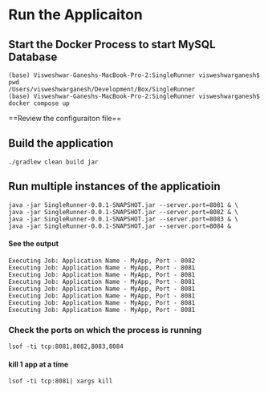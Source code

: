 # Run the Applicaiton

## Start the Docker Process to start MySQL Database

```shell
(base) Visweshwar-Ganeshs-MacBook-Pro-2:SingleRunner visweshwarganesh$ pwd
/Users/visweshwarganesh/Development/Box/SingleRunner
(base) Visweshwar-Ganeshs-MacBook-Pro-2:SingleRunner visweshwarganesh$ docker compose up
```


==Review the configuraiton file== 

## Build the application

```shell
./gradlew clean build jar
```

## Run multiple instances of the applicatioin

```shell
java -jar SingleRunner-0.0.1-SNAPSHOT.jar --server.port=8081 & \
java -jar SingleRunner-0.0.1-SNAPSHOT.jar --server.port=8082 & \
java -jar SingleRunner-0.0.1-SNAPSHOT.jar --server.port=8083 & \
java -jar SingleRunner-0.0.1-SNAPSHOT.jar --server.port=8084 &
```

#### See the output
```shell
Executing Job: Application Name - MyApp, Port - 8082
Executing Job: Application Name - MyApp, Port - 8081
Executing Job: Application Name - MyApp, Port - 8081
Executing Job: Application Name - MyApp, Port - 8081
Executing Job: Application Name - MyApp, Port - 8081
Executing Job: Application Name - MyApp, Port - 8081
Executing Job: Application Name - MyApp, Port - 8081
Executing Job: Application Name - MyApp, Port - 8081
```
### Check the ports on which the process is running
```shell
lsof -ti tcp:8081,8082,8083,8084
```

#### kill 1 app at a time

```shell
lsof -ti tcp:8081| xargs kill
```
